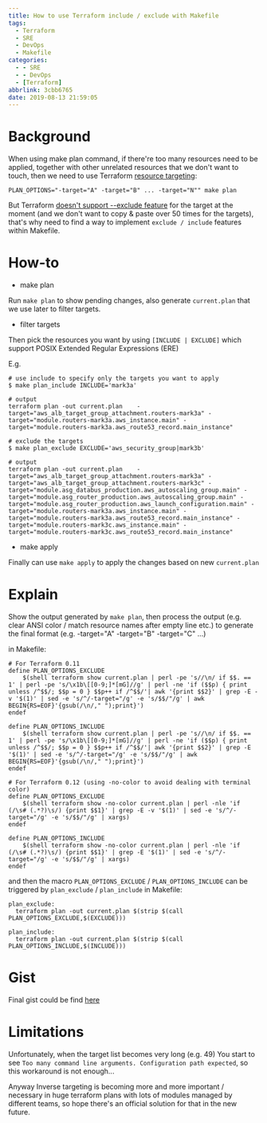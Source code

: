 ```yaml
---
title: How to use Terraform include / exclude with Makefile
tags:
  - Terraform
  - SRE
  - DevOps
  - Makefile
categories:
  - - SRE
  - - DevOps
  - [Terraform]
abbrlink: 3cbb6765
date: 2019-08-13 21:59:05
---
```


# Background

When using make plan command, if there're too many resources need to be applied, together with other unrelated resources that we don't want to touch, then we need to use Terraform [resource targeting](https://www.terraform.io/docs/commands/plan.html#resource-targeting):

```
PLAN_OPTIONS="-target="A" -target="B" ... -target="N"" make plan
```

But Terraform [doesn't support --exclude feature](https://github.com/hashicorp/terraform/issues/2253) for the target at the moment (and we don't want to copy & paste over 50 times for the targets), that's why need to find a way to implement `exclude / include` features within Makefile.

<!-- more -->

# How-to

- make plan

Run `make plan` to show pending changes, also generate `current.plan` that we use later to filter targets.

- filter targets

Then pick the resources you want by using `[INCLUDE | EXCLUDE]` which support POSIX Extended Regular Expressions (ERE)

E.g.

```
# use include to specify only the targets you want to apply
$ make plan_include INCLUDE='mark3a'
 
# output
terraform plan -out current.plan    -target="aws_alb_target_group_attachment.routers-mark3a" -target="module.routers-mark3a.aws_instance.main" -target="module.routers-mark3a.aws_route53_record.main_instance"
 
# exclude the targets
$ make plan_exclude EXCLUDE='aws_security_group|mark3b'
 
# output
terraform plan -out current.plan    -target="aws_alb_target_group_attachment.routers-mark3a" -target="aws_alb_target_group_attachment.routers-mark3c" -target="module.asg_databus_production.aws_autoscaling_group.main" -target="module.asg_router_production.aws_autoscaling_group.main" -target="module.asg_router_production.aws_launch_configuration.main" -target="module.routers-mark3a.aws_instance.main" -target="module.routers-mark3a.aws_route53_record.main_instance" -target="module.routers-mark3c.aws_instance.main" -target="module.routers-mark3c.aws_route53_record.main_instance"
```

- make apply

Finally can use `make apply` to apply the changes based on new `current.plan`

# Explain

Show the output generated by `make plan`, then process the output (e.g. clear ANSI color / match resource names after empty line etc.) to generate the final format (e.g. -target="A" -target="B" -target="C" ...)

in Makefile:

```
# For Terraform 0.11
define PLAN_OPTIONS_EXCLUDE
	$(shell terraform show current.plan | perl -pe 's//\n/ if $$. == 1' | perl -pe 's/\x1b\[[0-9;]*[mG]//g' | perl -ne 'if ($$p) { print unless /^$$/; $$p = 0 } $$p++ if /^$$/'| awk '{print $$2}' | grep -E -v '$(1)' | sed -e 's/^/-target="/g' -e 's/$$/"/g' | awk BEGIN{RS=EOF}'{gsub(/\n/," ");print}')
endef

define PLAN_OPTIONS_INCLUDE
	$(shell terraform show current.plan | perl -pe 's//\n/ if $$. == 1' | perl -pe 's/\x1b\[[0-9;]*[mG]//g' | perl -ne 'if ($$p) { print unless /^$$/; $$p = 0 } $$p++ if /^$$/'| awk '{print $$2}' | grep -E '$(1)' | sed -e 's/^/-target="/g' -e 's/$$/"/g' | awk BEGIN{RS=EOF}'{gsub(/\n/," ");print}')
endef

# For Terraform 0.12 (using -no-color to avoid dealing with terminal color)
define PLAN_OPTIONS_EXCLUDE
	$(shell terraform show -no-color current.plan | perl -nle 'if (/\s# (.*?)\s/) {print $$1}' | grep -E -v '$(1)' | sed -e 's/^/-target="/g' -e 's/$$/"/g' | xargs)
endef

define PLAN_OPTIONS_INCLUDE
	$(shell terraform show -no-color current.plan | perl -nle 'if (/\s# (.*?)\s/) {print $$1}' | grep -E '$(1)' | sed -e 's/^/-target="/g' -e 's/$$/"/g' | xargs)
endef
```

and then the macro `PLAN_OPTIONS_EXCLUDE` / `PLAN_OPTIONS_INCLUDE` can be triggered by `plan_exclude` / `plan_include` in Makefile:

```
plan_exclude:
  terraform plan -out current.plan $(strip $(call PLAN_OPTIONS_EXCLUDE,$(EXCLUDE)))

plan_include:
  terraform plan -out current.plan $(strip $(call PLAN_OPTIONS_INCLUDE,$(INCLUDE)))
```

# Gist

Final gist could be find [here](https://gist.github.com/davidlu1001/e832038299fff99d4a4b2c6a75d71b78)

# Limitations

Unfortunately, when the target list becomes very long (e.g. 49) You start to see `Too many command line arguments. Configuration path expected`, so this workaround is not enough...

Anyway Inverse targeting is becoming more and more important / necessary in huge terraform plans with lots of modules managed by different teams, so hope there's an official solution for that in the new future.